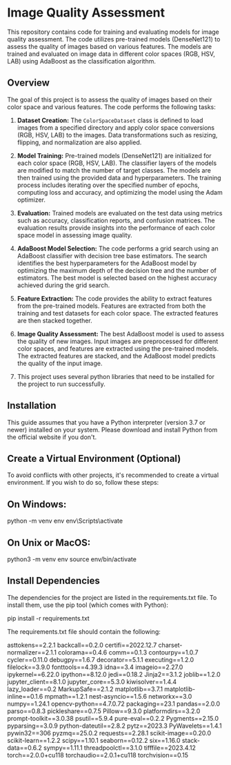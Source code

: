 # Image Quality Assessment

This repository contains code for training and evaluating models for image quality assessment. The code utilizes pre-trained models (DenseNet121) to assess the quality of images based on various features. The models are trained and evaluated on image data in different color spaces (RGB, HSV, LAB) using AdaBoost as the classification algorithm.

## Overview

The goal of this project is to assess the quality of images based on their color space and various features. The code performs the following tasks:

1. **Dataset Creation:** The `ColorSpaceDataset` class is defined to load images from a specified directory and apply color space conversions (RGB, HSV, LAB) to the images. Data transformations such as resizing, flipping, and normalization are also applied.

2. **Model Training:** Pre-trained models (DenseNet121) are initialized for each color space (RGB, HSV, LAB). The classifier layers of the models are modified to match the number of target classes. The models are then trained using the provided data and hyperparameters. The training process includes iterating over the specified number of epochs, computing loss and accuracy, and optimizing the model using the Adam optimizer.

3. **Evaluation:** Trained models are evaluated on the test data using metrics such as accuracy, classification reports, and confusion matrices. The evaluation results provide insights into the performance of each color space model in assessing image quality.

4. **AdaBoost Model Selection:** The code performs a grid search using an AdaBoost classifier with decision tree base estimators. The search identifies the best hyperparameters for the AdaBoost model by optimizing the maximum depth of the decision tree and the number of estimators. The best model is selected based on the highest accuracy achieved during the grid search.

5. **Feature Extraction:** The code provides the ability to extract features from the pre-trained models. Features are extracted from both the training and test datasets for each color space. The extracted features are then stacked together.

6. **Image Quality Assessment:** The best AdaBoost model is used to assess the quality of new images. Input images are preprocessed for different color spaces, and features are extracted using the pre-trained models. The extracted features are stacked, and the AdaBoost model predicts the quality of the input image.

7. This project uses several python libraries that need to be installed for the project to run successfully. 

## Installation

This guide assumes that you have a Python interpreter (version 3.7 or newer) installed on your system. Please download and install Python from the official website if you don't.

## Create a Virtual Environment (Optional)

To avoid conflicts with other projects, it's recommended to create a virtual environment. If you wish to do so, follow these steps:

## On Windows:
python -m venv env
env\Scripts\activate

## On Unix or MacOS:
python3 -m venv env
source env/bin/activate

## Install Dependencies

The dependencies for the project are listed in the requirements.txt file. To install them, use the pip tool (which comes with Python):

pip install -r requirements.txt

The requirements.txt file should contain the following:

asttokens==2.2.1
backcall==0.2.0
certifi==2022.12.7
charset-normalizer==2.1.1
colorama==0.4.6
comm==0.1.3
contourpy==1.0.7
cycler==0.11.0
debugpy==1.6.7
decorator==5.1.1
executing==1.2.0
filelock==3.9.0
fonttools==4.39.3
idna==3.4
imageio==2.27.0
ipykernel==6.22.0
ipython==8.12.0
jedi==0.18.2
Jinja2==3.1.2
joblib==1.2.0
jupyter_client==8.1.0
jupyter_core==5.3.0
kiwisolver==1.4.4
lazy_loader==0.2
MarkupSafe==2.1.2
matplotlib==3.7.1
matplotlib-inline==0.1.6
mpmath==1.2.1
nest-asyncio==1.5.6
networkx==3.0
numpy==1.24.1
opencv-python==4.7.0.72
packaging==23.1
pandas==2.0.0
parso==0.8.3
pickleshare==0.7.5
Pillow==9.3.0
platformdirs==3.2.0
prompt-toolkit==3.0.38
psutil==5.9.4
pure-eval==0.2.2
Pygments==2.15.0
pyparsing==3.0.9
python-dateutil==2.8.2
pytz==2023.3
PyWavelets==1.4.1
pywin32==306
pyzmq==25.0.2
requests==2.28.1
scikit-image==0.20.0
scikit-learn==1.2.2
scipy==1.10.1
seaborn==0.12.2
six==1.16.0
stack-data==0.6.2
sympy==1.11.1
threadpoolctl==3.1.0
tifffile==2023.4.12
torch==2.0.0+cu118
torchaudio==2.0.1+cu118
torchvision==0.15

